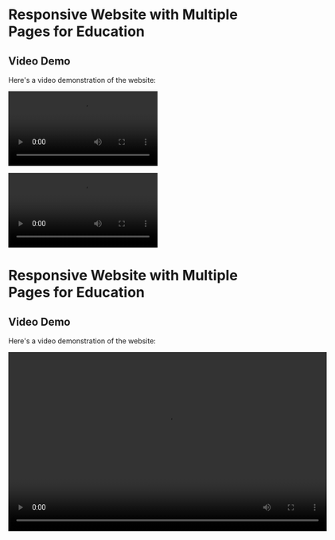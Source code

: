 # Responsive Website with Multiple Pages for Education

## Video Demo

Here's a video demonstration of the website:

![Responsive website for education](https://github.com/leylaEngineer/Education-Platform/blob/main/Responsive%20websit%20for%20education.mp4)


![Responsive website for education]("https://github.com/leylaEngineer/Education-Platform/blob/main/Responsive%20websit%20for%20education.mp4)



# Responsive Website with Multiple Pages for Education

## Video Demo

Here's a video demonstration of the website:

<video width="640" height="360" controls>
  <source src="https://github.com/leylaEngineer/Education-Platform/blob/main/Responsive%20websit%20for%20education.mp4" type="video/mp4">
  Your browser does not support the video tag.
</video>



